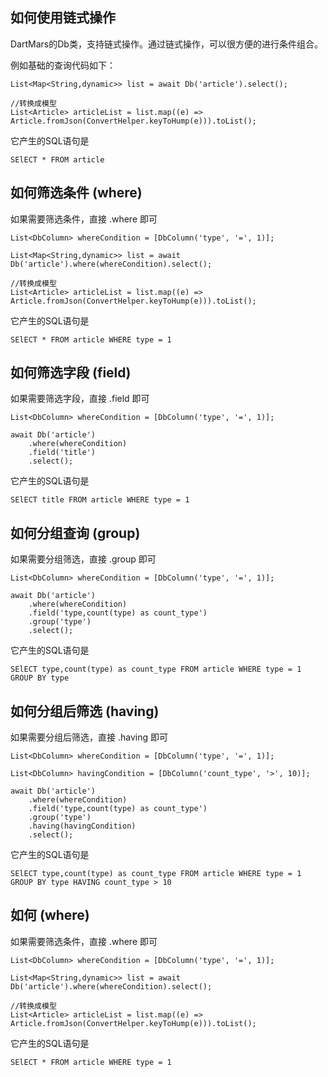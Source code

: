 ## 如何使用链式操作

DartMars的Db类，支持链式操作。通过链式操作，可以很方便的进行条件组合。

例如基础的查询代码如下：

```
List<Map<String,dynamic>> list = await Db('article').select();

//转换成模型
List<Article> articleList = list.map((e) => Article.fromJson(ConvertHelper.keyToHump(e))).toList();
```

它产生的SQL语句是

```
SElECT * FROM article
```

## 如何筛选条件 (where)

如果需要筛选条件，直接 .where 即可

```
List<DbColumn> whereCondition = [DbColumn('type', '=', 1)];

List<Map<String,dynamic>> list = await Db('article').where(whereCondition).select();

//转换成模型
List<Article> articleList = list.map((e) => Article.fromJson(ConvertHelper.keyToHump(e))).toList();
```

它产生的SQL语句是

```
SElECT * FROM article WHERE type = 1
```

## 如何筛选字段 (field)

如果需要筛选字段，直接 .field 即可

```
List<DbColumn> whereCondition = [DbColumn('type', '=', 1)];

await Db('article')
    .where(whereCondition)
    .field('title')
    .select();
```

它产生的SQL语句是

```
SElECT title FROM article WHERE type = 1
```

## 如何分组查询 (group)

如果需要分组筛选，直接 .group 即可

```
List<DbColumn> whereCondition = [DbColumn('type', '=', 1)];

await Db('article')
    .where(whereCondition)
    .field('type,count(type) as count_type')
    .group('type')
    .select();
```

它产生的SQL语句是

```
SElECT type,count(type) as count_type FROM article WHERE type = 1 GROUP BY type
```

## 如何分组后筛选 (having)

如果需要分组后筛选，直接 .having 即可

```
List<DbColumn> whereCondition = [DbColumn('type', '=', 1)];

List<DbColumn> havingCondition = [DbColumn('count_type', '>', 10)];

await Db('article')
    .where(whereCondition)
    .field('type,count(type) as count_type')
    .group('type')
    .having(havingCondition)
    .select();
```

它产生的SQL语句是

```
SElECT type,count(type) as count_type FROM article WHERE type = 1 GROUP BY type HAVING count_type > 10
```

## 如何 (where)

如果需要筛选条件，直接 .where 即可

```
List<DbColumn> whereCondition = [DbColumn('type', '=', 1)];

List<Map<String,dynamic>> list = await Db('article').where(whereCondition).select();

//转换成模型
List<Article> articleList = list.map((e) => Article.fromJson(ConvertHelper.keyToHump(e))).toList();
```

它产生的SQL语句是

```
SElECT * FROM article WHERE type = 1
```
